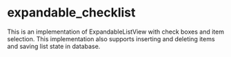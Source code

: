 expandable_checklist
====================

This is an implementation of ExpandableListView with check boxes and item selection. 
This implementation also supports inserting and deleting items and saving list state in database.
